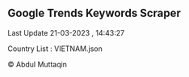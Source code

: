 

## Google Trends Keywords Scraper 
 
Last Update 21-03-2023 , 14:43:27

Country List :
VIETNAM.json



© Abdul Muttaqin 
